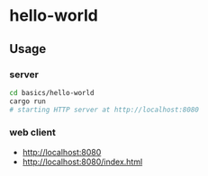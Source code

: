 # hello-world

## Usage

### server

```sh
cd basics/hello-world
cargo run
# starting HTTP server at http://localhost:8080
```

### web client

- [http://localhost:8080](http://localhost:8080)
- [http://localhost:8080/index.html](http://localhost:8080/index.html)
